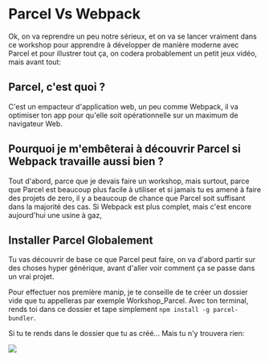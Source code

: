 <h1>Parcel Vs Webpack</h1>

Ok, on va reprendre un peu notre sérieux, et on va se lancer vraiment dans ce workshop pour apprendre à développer de manière moderne avec Parcel et pour illustrer tout ça, on codera probablement un petit jeux vidéo, mais avant tout:

<h2>Parcel, c'est quoi ? </h2>

C'est un empacteur d'application web, un peu comme Webpack, il va optimiser ton app pour qu'elle soit opérationnelle sur un maximum de navigateur Web.

<h2>Pourquoi je m'embêterai à découvrir Parcel si Webpack travaille aussi bien ?</h2>

Tout d'abord, parce que je devais faire un workshop, mais surtout, parce que Parcel est beaucoup plus facile à utiliser et si jamais tu es amené à faire des projets de zero, il y a beaucoup de chance que Parcel soit suffisant dans la majorité des cas. Si Webpack est plus complet, mais c'est encore aujourd'hui une usine à gaz, 

<h2 id="global">Installer Parcel Globalement</h2>

Tu vas découvrir de base ce que Parcel peut faire, on va d'abord partir sur des choses hyper générique, avant d'aller voir comment ça se passe dans un vrai projet.

Pour effectuer nos première manip, je te conseille de te créer un dossier vide que tu appelleras par exemple Workshop_Parcel.
Avec ton terminal, rends toi dans ce dossier et tape simplement ```npm install -g parcel-bundler```.

Si tu te rends dans le dossier que tu as créé... Mais tu n'y trouvera rien:

<img src="https://media1.tenor.com/images/c076ee882579600aae7dc5f13faaecea/tenor.gif" />


